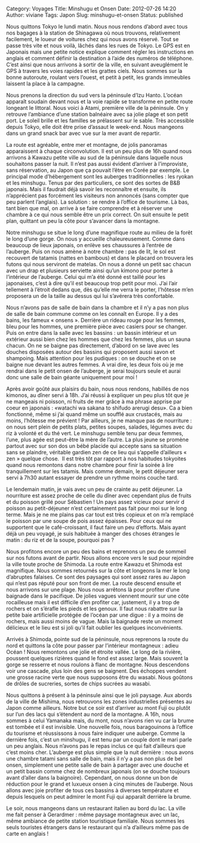 Category: Voyages
Title: Minshugu et Onsen
Date: 2012-07-26 14:20
Author: viviane
Tags: Japon
Slug: minshugu-et-onsen
Status: published

<div>

Nous quittons Tokyo le lundi matin. Nous nous rendons d’abord avec tous nos bagages à la station de Shinagawa où nous trouvons, relativement facilement, le loueur de voitures chez qui nous avons réservé. Tout se passe très vite et nous voilà, lâchés dans les rues de Tokyo. Le GPS est en Japonais mais une petite notice explique comment régler les instructions en anglais et comment définir la destination à l’aide des numéros de téléphone. C’est ainsi que nous arrivons à sortir de la ville, en suivant aveuglément le GPS à travers les voies rapides et les grattes ciels. Nous sommes sur la bonne autoroute, roulant vers l’ouest, et petit à petit, les grands immeubles laissent la place à la campagne.

Nous prenons la direction du sud vers la péninsule d’Izu Hanto. L’océan apparaît soudain devant nous et la voie rapide se transforme en petite route longeant le littoral. Nous voici à Atami, première ville de la péninsule. On y retrouve l’ambiance d’une station balnéaire avec sa jolie plage et son petit port. Le soleil brille et les familles se prélassent sur le sable. Très accessible depuis Tokyo, elle doit être prise d’assaut le week-end. Nous mangeons dans un grand snack bar avec vue sur la mer avant de repartir.

La route est agréable, entre mer et montagne, de jolis panoramas apparaissent à chaque circonvolution. Il est un peu plus de 16h quand nous arrivons à Kawazu petite ville au sud de la péninsule dans laquelle nous souhaitons passer la nuit. Il n’est pas aussi évident d’arriver à l’improviste, sans réservation, au Japon que ça pouvait l’être en Corée par exemple. Le principal mode d’hébergement sont les auberges traditionnelles : les ryokan et les minshugu. Tenus par des particuliers, ce sont des sortes de B&amp;B japonais. Mais il faudrait déjà savoir les reconnaître et ensuite, ils n’apprécient pas forcément les visiteurs non annoncés (sans compter que peu parlent l’anglais). La solution : se rendre à l’office de tourisme. Là bas, tant bien que mal, on arrive à se faire comprendre et à réserver une chambre à ce qui nous semble être un prix correct. On suit ensuite le petit plan, quittant un peu la côte pour s’avancer dans la montagne.

Notre minshugu se situe le long d’une magnifique route au milieu de la forêt le long d’une gorge. On nous y accueille chaleureusement. Comme dans beaucoup de lieux japonais, on enlève ses chaussures à l’entrée de l’auberge. Puis on nous amène à notre chambre : pas de lit, le sol est recouvert de tatamis (nattes en bambous) et dans le placard on trouvera les futons qui nous serviront de matelas. On nous a donné un petit sac chacun avec un drap et plusieurs serviette ainsi qu’un kimono pour porter à l’intérieur de l’auberge. Celui qui m’a été donné est taillé pour les japonaises, c’est à dire qu’il est beaucoup trop petit pour moi. J’ai l’air tellement à l’étroit dedans que, dès qu’elle me verra le porter, l’hôtesse m’en proposera un de la taille au dessus qui lui s’avérera très confortable.

Nous n’avons pas de salle de bain dans la chambre et il n’y a pas non plus de salle de bain commune comme on les connaît en Europe. Il y a des bains, les fameux « onsens ». Derrière un rideau rouge pour les femmes, bleu pour les hommes, une première pièce avec casiers pour se changer. Puis on entre dans la salle avec les bassins : un bassin intérieur et un extérieur aussi bien chez les hommes que chez les femmes, plus un sauna chacun. On ne se baigne pas directement, d’abord on se lave avec les douches disposées autour des bassins qui proposent aussi savon et shampoing. Mais attention pour les pudiques : on se douche et on se baigne nue devant les autres femmes. A vrai dire, les deux fois où je me rendrai dans le petit onsen de l’auberge, je serai toujours seule et aurai donc une salle de bain géante uniquement pour moi !

Après avoir goûté aux plaisirs du bain, nous nous rendons, habillés de nos kimonos, au dîner servi à 18h. J’ai réussi à expliquer un peu plus tôt que je ne mangeais ni poisson, ni fruits de mer grâce à ma phrase apprise par coeur en japonais : «watachi wa sakana to shifudo arerugi desu». Ca a bien fonctionné, même si j’ai quand même un soufflé aux crustacés, mais au moins, l’hôtesse me prévient ! Par ailleurs, je ne manque pas de nourriture : on nous sert plein de petits plats, petites soupes, salades, légumes avec du riz à volonté et du thé vert. Le minshugu semble tenu par deux femmes, l’une, plus agée est peut-être la mère de l’autre. La plus jeune se promène partout avec sur son dos un bébé placide qui accepte sans sa situation sans se plaindre, véritable gardien zen de ce lieu qui s’appelle d’ailleurs « zen » quelque chose.  Il est très tôt par rapport à nos habitudes tokyoites quand nous remontons dans notre chambre pour finir la soirée à lire tranquillement sur les tatamis. Mais comme demain, le petit déjeuner sera servi à 7h30 autant essayer de prendre un rythme moins couche tard.

Le lendemain matin, je vais avec un peu de crainte au petit déjeuner. La nourriture est assez proche de celle du dîner avec cependant plus de fruits et du poisson grillé pour Sébastien ! Un pays assez vicieux pour servir d poisson au petit-déjeuner n’est certainement pas fait pour moi sur le long terme. Mais je ne me plains pas car tout est très copieux et on m’a remplacé le poisson par une soupe de pois assez épaisses. Pour ceux qui ne supportent que le café-croissant, il faut faire un peu d’efforts. Mais ayant déjà un peu voyagé, je suis habituée à manger des choses étranges le matin : du riz et de la soupe, pourquoi pas ?

Nous profitons encore un peu des bains et reprenons un peu de sommeil sur nos futons avant de partir. Nous allons encore vers le sud pour rejoindre la ville toute proche de Shimoda. La route entre Kawazu et Shimoda est magnifique. Nous sommes retournés sur la côte et longeons la mer le long d’abruptes falaises. Ce sont des paysages qui sont assez rares au Japon qui n’est pas réputé pour son front de mer. La route descend ensuite et nous arrivons sur une plage. Nous nous arrêtons là pour profiter d’une baignade dans le pacifique. De jolies vagues viennent mourir sur une côte rocailleuse mais il est difficile d’en profiter car, justement, il y a trop de rochers et on s’érafle les pieds et les genoux. Il faut nous rabattre sur la petite baie artificielle protégée de l’océan par une digue : il y a moins de rochers, mais aussi moins de vague. Mais la baignade reste un moment délicieux et le lieu est si joli qu’il fait oublier les quelques inconvénients.

Arrivés à Shimoda, pointe sud de la péninsule, nous reprenons la route du nord et quittons la côte pour passer par l’intérieur montagneux : adieu Océan ! Nous remontons une jolie et étroite vallée. Le long de la rivière, poussent quelques rizières quand le fond est assez large. Mais souvent la gorge se resserre et nous roulons à flanc de montagne. Nous descendons voir une cascade, plus loin des gens se baignent. Des échoppes vendent une grosse racine verte que nous supposons être du wasabi. Nous goûtons de drôles de sucreries, sortes de chips sucrées au wasabi.

Nous quittons à présent à la péninsule ainsi que le joli paysage. Aux abords de la ville de Mishima, nous retrouvons les zones industrielles présentes au Japon comme ailleurs. Notre but ce soir est d’arriver au mont Fuji ou plutôt sur l’un des lacs qui s’étendent au nord de la montagne. A 16h, nous sommes à celui Yamanaka mais, du mont, nous n’avons rien vu car la brume est tombée et il est invisible. Une nouvelle fois, nous baragouinons à l’office du tourisme et réussissons à nous faire indiquer une auberge. Comme la dernière fois, c’est un minshugu, il est tenu par un couple dont le mari parle un peu anglais. Nous n’avons pas le repas inclus ce qui fait d’ailleurs que c’est moins cher. L’auberge est plus simple que la nuit dernière : nous avons une chambre tatami sans salle de bain, mais il n’y a pas non plus de bel onsen, simplement une petite salle de bain à partager avec une douche et un petit bassin comme chez de nombreux japonais (on se douche toujours avant d’aller dans la baignoire). Cependant, on nous donne un bon de réduction pour le grand et luxueux onsen à cinq minutes de l’auberge. Nous allons avec joie profiter de tous ces bassins à diverses température et depuis lesquels on peut admirer le mont Fuji qui apparaît derrière la brume.

Le soir, nous mangeons dans un restaurant italien au bord du lac. La ville me fait penser à Gerardmer : même paysage montagneux avec un lac, même ambiance de petite station touristique familiale. Nous sommes les seuls touristes étrangers dans le restaurant qui n’a d’ailleurs même pas de carte en anglais !

</div>